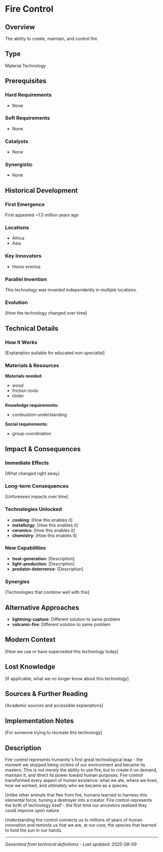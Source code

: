 # Fire Control

## Overview
The ability to create, maintain, and control fire

## Type
Material Technology

## Prerequisites

### Hard Requirements
- None

### Soft Requirements
- None

### Catalysts
- None

### Synergistic
- None

## Historical Development

### First Emergence
First appeared ~1.5 million years ago

### Locations
- Africa
- Asia

### Key Innovators
- Homo erectus

### Parallel Invention
This technology was invented independently in multiple locations.

### Evolution
[How the technology changed over time]

## Technical Details

### How It Works
[Explanation suitable for educated non-specialist]

### Materials & Resources
**Materials needed:**
- wood
- friction-tools
- tinder


**Knowledge requirements:**
- combustion-understanding


**Social requirements:**
- group-coordination

## Impact & Consequences

### Immediate Effects
[What changed right away]

### Long-term Consequences
[Unforeseen impacts over time]

### Technologies Unlocked
- **cooking**: [How this enables it]
- **metallurgy**: [How this enables it]
- **ceramics**: [How this enables it]
- **chemistry**: [How this enables it]

### New Capabilities
- **heat-generation**: [Description]
- **light-production**: [Description]
- **predator-deterrence**: [Description]

### Synergies
[Technologies that combine well with this]

## Alternative Approaches
- **lightning-capture**: Different solution to same problem
- **volcanic-fire**: Different solution to same problem

## Modern Context
[How we use or have superseded this technology today]

## Lost Knowledge
[If applicable, what we no longer know about this technology]

## Sources & Further Reading
[Academic sources and accessible explanations]

## Implementation Notes
[For someone trying to recreate this technology]

## Description















Fire control represents humanity's first great technological leap - the moment we stopped being victims of our environment and became its masters. This is not merely the ability to use fire, but to create it on demand, maintain it, and direct its power toward human purposes. Fire control transformed every aspect of human existence: what we ate, where we lived, how we worked, and ultimately who we became as a species.

Unlike other animals that flee from fire, humans learned to harness this elemental force, turning a destroyer into a creator. Fire control represents the birth of technology itself - the first time our ancestors realized they could improve upon nature.

Understanding fire control connects us to millions of years of human innovation and reminds us that we are, at our core, the species that learned to hold the sun in our hands.

---
*Generated from technical definitions - Last updated: 2025-08-09*
